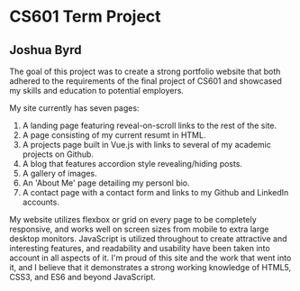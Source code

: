 # CS601 Term Project 
## Joshua Byrd

The goal of this project was to create a strong portfolio website that both adhered to the requirements of the final project of CS601 and showcased my skills and education to potential employers. 

My site currently has seven pages: 
1. A landing page featuring reveal-on-scroll links to the rest of the site. 
2. A page consisting of my current resumt in HTML.
3. A projects page built in Vue.js with links to several of my academic projects on Github.
4. A blog that features accordion style revealing/hiding posts.
5. A gallery of images.
6. An 'About Me' page detailing my personl bio.
7. A contact page with a contact form and links to my Github and LinkedIn accounts. 

My website utilizes flexbox or grid on every page to be completely responsive, and works well on screen sizes from mobile to extra large desktop monitors. JavaScript is utilized throughout to create attractive and interesting features, and readability and usability have been taken into account in all aspects of it.  I'm proud of this site and the work that went into it, and I believe that it demonstrates a strong working knowledge of HTML5, CSS3, and ES6 and beyond JavaScript. 